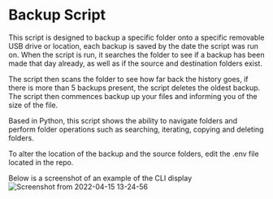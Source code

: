 # Backup Script

This script is designed to backup a specific folder onto a specific removable USB drive or location, each backup is saved by the date the script was run on. When the script is run, it searches the folder to see if a backup has been made that day already, as well as if the source and destination folders exist.

The script then scans the folder to see how far back the history goes, if there is more than 5 backups present, the script deletes the oldest backup. The script then commences backup up your files and informing you of the size of the file.

Based in Python, this script shows the ability to navigate folders and perform folder operations such as searching, iterating, copying and deleting folders.

To alter the location of the backup and the source folders, edit the .env file located in the repo.

Below is a screenshot of an example of the CLI display
![Screenshot from 2022-04-15 13-24-56](https://user-images.githubusercontent.com/99443437/163513445-68c6ea28-a934-498a-82fb-2fb4f65d69ea.png)
